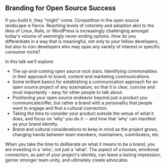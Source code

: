 ## Branding for Open Source Success

If you build it, they "might" come. Competition in the open source
landscape is fierce. Reaching levels of notoriety and adoption akin to
the likes of Linux, Rails, or WordPress is increasingly challenging
amongst today's volume of seemingly never-ending options. How do you
differentiate in a way that is meaningful, not only to your fellow developers, 
but also to non-developers who may span any variety of interest or specific consumer niche?

In this talk we'll explore:

+ The up-and-coming open source rock stars. Identifying commonalities in
  their approach to brand, content and marketing communications.
+ Some brilliant basics for establishing a communication approach for an open source
  project of any size/nature, so that it is clear, concise and most
  importantly - easy for other people to talk about.
+ Positioning your open source endeavor beyond just a product
  you communicate/offer, but rather a brand with a personality that
  people want to engage and find a cultural connection.
+ Taking the time to consider your product outside the venue of what it does, 
  and focus on 'why' you do it -- and how that 'why' can manifest as your 
  brand identity.
+ Brand and cultural considerations to keep in mind as the project grows, 
  changing hands between team members, maintainers, contributers, etc.

When you take the time to deliberate on what it means to be a brand,
you are investing in a 'who', not just a 'what'. The aspect of a human,
emotional connection, as part of your project's identity, can leave a
lasting impression, garner stronger team unity, and ultimately create
advocates.

